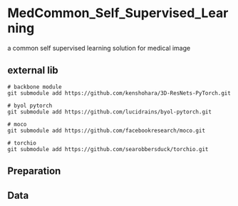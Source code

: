 # MedCommon_Self_Supervised_Learning
a common self supervised learning solution for medical image

## external lib

```
# backbone module
git submodule add https://github.com/kenshohara/3D-ResNets-PyTorch.git

# byol pytorch
git submodule add https://github.com/lucidrains/byol-pytorch.git

# moco 
git submodule add https://github.com/facebookresearch/moco.git

# torchio
git submodule add https://github.com/searobbersduck/torchio.git

```

## Preparation


## Data
